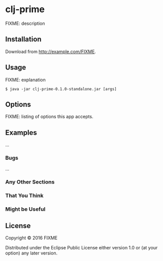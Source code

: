 # clj-prime

FIXME: description

## Installation

Download from http://example.com/FIXME.

## Usage

FIXME: explanation

    $ java -jar clj-prime-0.1.0-standalone.jar [args]

## Options

FIXME: listing of options this app accepts.

## Examples

...

### Bugs

...

### Any Other Sections
### That You Think
### Might be Useful

## License

Copyright © 2016 FIXME

Distributed under the Eclipse Public License either version 1.0 or (at
your option) any later version.
